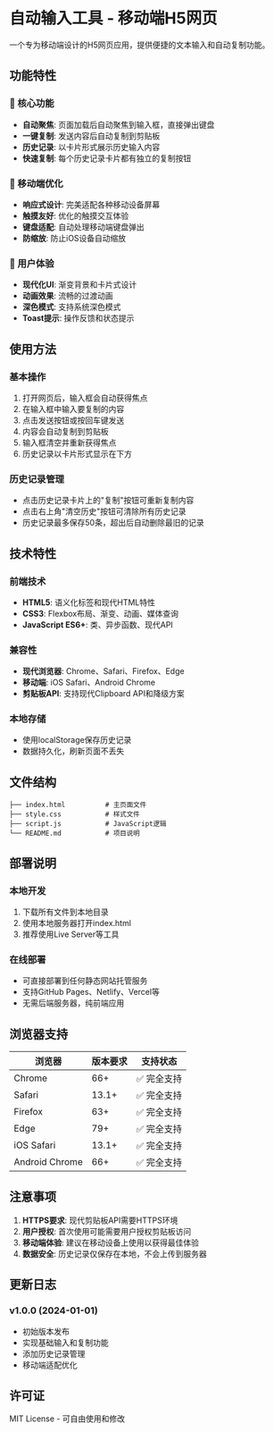 # 自动输入工具 - 移动端H5网页

一个专为移动端设计的H5网页应用，提供便捷的文本输入和自动复制功能。

## 功能特性

### 🎯 核心功能
- **自动聚焦**: 页面加载后自动聚焦到输入框，直接弹出键盘
- **一键复制**: 发送内容后自动复制到剪贴板
- **历史记录**: 以卡片形式展示历史输入内容
- **快速复制**: 每个历史记录卡片都有独立的复制按钮

### 📱 移动端优化
- **响应式设计**: 完美适配各种移动设备屏幕
- **触摸友好**: 优化的触摸交互体验
- **键盘适配**: 自动处理移动端键盘弹出
- **防缩放**: 防止iOS设备自动缩放

### 🎨 用户体验
- **现代化UI**: 渐变背景和卡片式设计
- **动画效果**: 流畅的过渡动画
- **深色模式**: 支持系统深色模式
- **Toast提示**: 操作反馈和状态提示

## 使用方法

### 基本操作
1. 打开网页后，输入框会自动获得焦点
2. 在输入框中输入要复制的内容
3. 点击发送按钮或按回车键发送
4. 内容会自动复制到剪贴板
5. 输入框清空并重新获得焦点
6. 历史记录以卡片形式显示在下方

### 历史记录管理
- 点击历史记录卡片上的"复制"按钮可重新复制内容
- 点击右上角"清空历史"按钮可清除所有历史记录
- 历史记录最多保存50条，超出后自动删除最旧的记录

## 技术特性

### 前端技术
- **HTML5**: 语义化标签和现代HTML特性
- **CSS3**: Flexbox布局、渐变、动画、媒体查询
- **JavaScript ES6+**: 类、异步函数、现代API

### 兼容性
- **现代浏览器**: Chrome、Safari、Firefox、Edge
- **移动端**: iOS Safari、Android Chrome
- **剪贴板API**: 支持现代Clipboard API和降级方案

### 本地存储
- 使用localStorage保存历史记录
- 数据持久化，刷新页面不丢失

## 文件结构

```
├── index.html          # 主页面文件
├── style.css           # 样式文件
├── script.js           # JavaScript逻辑
└── README.md           # 项目说明
```

## 部署说明

### 本地开发
1. 下载所有文件到本地目录
2. 使用本地服务器打开index.html
3. 推荐使用Live Server等工具

### 在线部署
- 可直接部署到任何静态网站托管服务
- 支持GitHub Pages、Netlify、Vercel等
- 无需后端服务器，纯前端应用

## 浏览器支持

| 浏览器 | 版本要求 | 支持状态 |
|--------|----------|----------|
| Chrome | 66+ | ✅ 完全支持 |
| Safari | 13.1+ | ✅ 完全支持 |
| Firefox | 63+ | ✅ 完全支持 |
| Edge | 79+ | ✅ 完全支持 |
| iOS Safari | 13.1+ | ✅ 完全支持 |
| Android Chrome | 66+ | ✅ 完全支持 |

## 注意事项

1. **HTTPS要求**: 现代剪贴板API需要HTTPS环境
2. **用户授权**: 首次使用可能需要用户授权剪贴板访问
3. **移动端体验**: 建议在移动设备上使用以获得最佳体验
4. **数据安全**: 历史记录仅保存在本地，不会上传到服务器

## 更新日志

### v1.0.0 (2024-01-01)
- 初始版本发布
- 实现基础输入和复制功能
- 添加历史记录管理
- 移动端适配优化

## 许可证

MIT License - 可自由使用和修改 